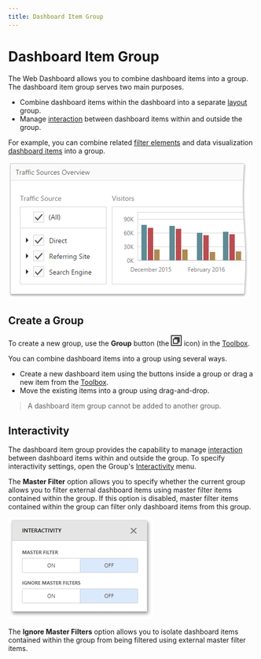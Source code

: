 ```yaml
---
title: Dashboard Item Group
---
```

# Dashboard Item Group
The Web Dashboard allows you to combine dashboard items into a group. The dashboard item group serves two main purposes.
* Combine dashboard items within the dashboard into a separate [layout](../dashboard-layout/dashboard-items-layout.md) group.
* Manage [interaction](../interactivity.md) between dashboard items within and outside the group.

For example, you can combine related [filter elements](filter-elements.md) and data visualization [dashboard items](../designing-dashboard-items.md) into a group.

![wdd-dashboard-group](../../../images/img125758.png)

## Create a Group
To create a new group, use the **Group** button (the ![wdd-group-icon](../../../images/img125759.png) icon) in the [Toolbox](../ui-elements/toolbox.md).

You can combine dashboard items into a group using several ways.
* Create a new dashboard item using the buttons inside a group or drag a new item from the [Toolbox](../ui-elements/toolbox.md).
* Move the existing items into a group using drag-and-drop.

> A dashboard item group cannot be added to another group.

## Interactivity
The dashboard item group provides the capability to manage [interaction](../interactivity.md) between dashboard items within and outside the group. To specify interactivity settings, open the Group's [Interactivity](../ui-elements/dashboard-item-menu.md) menu.

The **Master Filter** option allows you to specify whether the current group allows you to filter external dashboard items using master filter items contained within the group. If this option is disabled, master filter items contained within the group can filter only dashboard items from this group.

![wdd-group-interactivity](../../../images/img125761.png)

The **Ignore Master Filters** option allows you to isolate dashboard items contained within the group from being filtered using external master filter items.